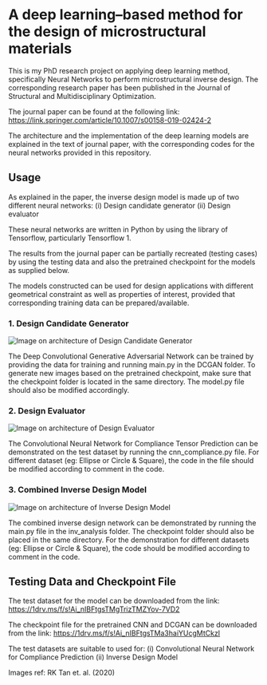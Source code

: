 # A deep learning–based method for the design of microstructural materials

This is my PhD research project on applying deep learning method, specifically Neural Networks to perform microstructural inverse design. The corresponding research paper has been published in the Journal of Structural and Multidisciplinary Optimization.

The journal paper can be found at the following link: https://link.springer.com/article/10.1007/s00158-019-02424-2

The architecture and the implementation of the deep learning models are explained in the text of journal paper, with the corresponding codes for the neural networks provided in this repository.


## Usage
As explained in the paper, the inverse design model is made up of two different neural networks:
(i) Design candidate generator
(ii) Design evaluator

These neural networks are written in Python by using the library of Tensorflow, particularly Tensorflow 1.

The results from the journal paper can be partially recreated (testing cases) by using the testing data and also the pretrained checkpoint for the models as supplied below.

The models constructed can be used for design applications with different geometrical constraint as well as properties of interest, provided that corresponding training data can be prepared/available.


### 1. Design Candidate Generator
![Image on architecture of Design Candidate Generator](https://media.springernature.com/lw685/springer-static/image/art%3A10.1007%2Fs00158-019-02424-2/MediaObjects/158_2019_2424_Fig3_HTML.png)

The Deep Convolutional Generative Adversarial Network can be trained by providing the data for training and running main.py in the DCGAN folder. To generate new images based on the pretrained checkpoint, make sure that the checkpoint folder is located in the same directory. The model.py file should also be modified accordingly.



### 2. Design Evaluator
![Image on architecture of Design Evaluator](https://media.springernature.com/lw685/springer-static/image/art%3A10.1007%2Fs00158-019-02424-2/MediaObjects/158_2019_2424_Fig4_HTML.png)

The Convolutional Neural Network for Compliance Tensor Prediction can be demonstrated on the test dataset by running the cnn_compliance.py file. For different dataset (eg: Ellipse or Circle & Square), the code in the file should be modified according to comment in the code.



### 3. Combined Inverse Design Model
![Image on architecture of Inverse Design Model](https://media.springernature.com/lw685/springer-static/image/art%3A10.1007%2Fs00158-019-02424-2/MediaObjects/158_2019_2424_Fig5_HTML.png)

The combined inverse design network can be demonstrated by running the main.py file in the inv_analysis folder. The checkpoint folder should also be placed in the same directory. For the demonstration for different datasets (eg: Ellipse or Circle & Square), the code should be modified according to comment in the code.



## Testing Data and Checkpoint File

The test dataset for the model can be downloaded from the link: https://1drv.ms/f/s!Ai_nIBFtgsTMgTrizTMZYov-7VD2

The checkpoint file for the pretrained CNN and DCGAN can be downloaded from the link: https://1drv.ms/f/s!Ai_nIBFtgsTMa3haiYUcgMtCkzI

The test datasets are suitable to used for: (i) Convolutional Neural Network for Compliance Prediction (ii) Inverse Design Model

Images ref: RK Tan et. al. (2020)

